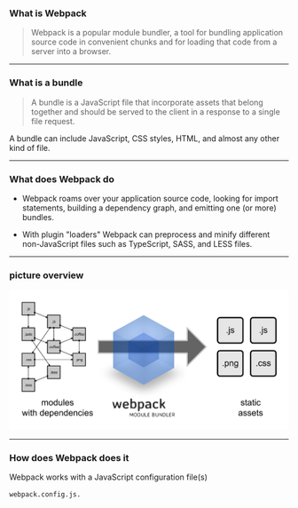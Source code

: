 ### What is Webpack
> Webpack is a popular module bundler, a tool for bundling application 
> source code in convenient chunks and for loading that code from a 
> server into a browser.

---
### What is a bundle
> A bundle is a JavaScript file that incorporate assets that belong together 
> and should be served to the client in a response to a single file request. 

A bundle can include JavaScript, CSS styles, HTML, and almost any other 
kind of file.

---
### What does Webpack do
- Webpack roams over your application source code, looking for import 
statements, building a dependency graph, and emitting one (or more) 
bundles. 

- With plugin "loaders" Webpack can preprocess and minify different 
non-JavaScript files such as TypeScript, SASS, and LESS files.

---
### picture overview
<img src="what-is-webpack.png" />

---
### How does Webpack does it
Webpack works with a JavaScript configuration file(s)
```
webpack.config.js.
```